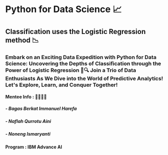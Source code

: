 # Python for Data Science 📈 
## Classification uses the Logistic Regression method 📉

### Embark on an Exciting Data Expedition with Python for Data Science: Uncovering the Depths of Classification through the Power of Logistic Regression 🌟🔍 Join a Trio of Data Enthusiasts As We Dive into the World of Predictive Analytics! Let's Explore, Learn, and Conquer Together!

#### Mentee Info : 🧑‍💻👩‍💻

##### - Bagas Berkat Immanuel Harefa
##### - Naflah Qurrotu Aini
##### - Noneng Ismaryanti

#### Program : IBM Advance AI 
